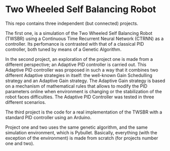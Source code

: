 # Two Wheeled Self Balancing Robot
This repo contains three independent (but connected) projects. 

The first one, is a simulation of the Two Wheeled Self Balancing Robot (TWSBR) using a Continuous Time Recurrent Neural Network (CTRNN) as a controller. Its perfomance is contrasted with that of a classical PID controller, both tuned by means of a Genetic Algorithm.

In the second project, an exploration of the project one is made from a different perspective; an Adaptive PID controller is carried out. This Adaptive PID controller was proposed in such a way that it combines two different Adaptive strategies in itself: the well-known Gain Schedulling strategy and an Adaptive Gain strategy. The Adaptive Gain strategy is based on a mechanism of mathematical rules that allows to modify the PID parameters online when environment is changing or the stabilization of the robot faces difficulties. The Adaptive PID Controller was tested in three different scenarios.

The third project is the code for a real implementation of the TWSBR with a standard PID controller using an Arduino.

Project one and two uses the same genetic algorithm, and the same simulation environment, which is Pybullet. Basically, everything (with the exception of the environment) is made from scratch (for projects number one and two).
